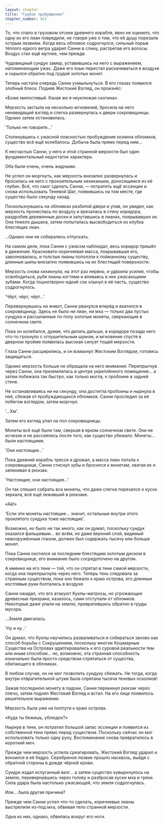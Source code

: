 ```yaml
---
layout: chapter
title: "Грубое пробуждение"
chapter_number: 422
---
```


То, что спало в грузовом отсеке древнего корабля, явно не оценило, что одну из его лиан повредили, не говоря уже о том, что её душу порезали острым лезвием. Когда весь обломок содрогнулся, сильный порыв тёплого едкого ветра ударил Санни в спину, растрепав его волосы. Воздух стал ещё мутнее, чем прежде.

Чудовищный сундук замер, уставившись на него с выражением, напоминающим ужас. Даже его язык перестал раскачиваться в воздухе и скрылся обратно под грудой золотых монет.

Теперь настала очередь Санни ухмыльнуться. В его глазах появился злобный блеск. Подняв Жестокий Взгляд, он произнёс:

«Боже милостивый. Какая же я неуклюжая скотина».

Мерзость застыла на несколько мгновений, бросила на него ненавидящий взгляд и слегка развернулась к двери сокровищницы. Однако затем остановилась.

'Только не говорите…'

Столкнувшись с ужасной опасностью пробуждения хозяина обломков, существо всё ещё колебалось. Добыча была прямо перед ним…

К несчастью Санни, у него и этой странной мерзости был один фундаментальный недостаток характера.

Оба были очень, очень жадными.

Не успел он моргнуть, как мерзость внезапно развернулась и бросилась на него с пронзительным хихиканьем, доносящимся из её глубин. Всё, что смог сделать Санни, — потратить ещё эссенции и снова использовать Теневой Шаг, появившись на том месте, где существо было секунду назад.

Поскользнувшись на обломках разбитой двери и упав, он увидел, как мерзость пронеслась по воздуху и врезалась в стену коридора, раздробив деревянные доски и запутавшись в лианах, покрывавших их. Она тяжело дышала, затем попыталась высвободиться из клубка блестящих лиан.

…Однако они не собирались отпускать.

На самом деле, пока Санни с ужасом наблюдал, весь коридор пришёл в движение. Красновато-коричневая масса, покрывавшая его, заволновалась, и толстые лианы поползли к пойманному существу, длинные шипы внезапно появившись на их блестящей поверхности.

Мерзость снова хихикнула, на этот раз нервно, и удвоила усилия, чтобы освободиться, рубя лианы когтями и впиваясь в них ужасающими зубами. Когда тошнотворно-едкий сок хлынул в её пасть, существо содрогнулось.

'Чёрт, чёрт, чёрт…'

Перевернувшись на живот, Санни рванулся вперёд и вкатился в сокровищницу. Здесь не было ни лиан, ни мха — только два пустых сундука и рассыпанные по полу золотые монеты, сверкающие в солнечном свете.

Пока он колебался, думая, что делать дальше, в коридоре позади него что-то грохнуло с оглушительным шумом, и мгновение спустя в дверном проёме появилась высокая силуэт тощей мерзости.

Глаза Санни расширились, и он взмахнул Жестоким Взглядом, готовясь защищаться.

Однако мерзость больше не обращала на него внимания. Перепрыгнув через Санни, она приземлилась в центре укреплённого помещения… а затем побежала так быстро, как только могла, к пробоине в задней стене.

Не останавливаясь ни на секунду, она достигла пробоины и нырнула в неё, сбежав от пробуждающихся обломков. Санни проследил за её побегом взглядом, затем моргнул.

'…Хм'.

Затем его взгляд упал на пол сокровищницы.

Монеты всё ещё были там, сверкая в ярком солнечном свете. Они не исчезли и не рассеялись после того, как существо убежало. Монеты… были настоящими.

'Они настоящие…'

Пока древний корабль трясся и дрожал, а масса лиан ползла к сокровищнице, Санни стиснул зубы и бросился к монетам, хватая их и запихивая в рюкзак.

'Настоящие, они настоящие…'

Он так спешил собрать все монеты, что даже слегка порезался о кусок зеркала, всё ещё лежавший в рюкзаке.

«Ай!»

'Если эти монеты настоящие… значит, остальные внутри этого проклятого сундука тоже настоящие'.

Возможно, их было не так много, как он думал, поскольку сундук оказался фальшивым… во всём, но даже верхний слой, видимый невооружённым глазом, должен был содержать тысячу или больше монет.

Пока Санни охотился за последним блестящим золотым диском в сокровищнице, его внимание было сосредоточено на другом.

А именно на его тени — той, что он спрятал в тени самой мерзости, когда она перепрыгнула через него. Теперь тень следовала за странным существом, пока оно бежало к краю острова, его длинные костлявые руки болтались в воздухе.

Санни ожидал, что его атакуют Куклы-матросы, но угрожающие древесные призраки, казалось, сами отступали от обломков. Некоторые даже упали на землю, превратившись обратно в груды мусора.

…Земля двигалась.

'Ну и ну…'

Он думал, что Куклы научились разваливаться и собираться заново как способ борьбы с Сокрушением, поскольку многие Кошмарные Существа на Островах адаптировались к его суровой реальности тем или иным способом… но, возможно, эта странная способность изначально была просто средством спрятаться от существа, обитающего в обломках.

В любом случае, он не мог позволить сундуку сбежать. Не тогда, когда внутри отвратительной штуки была спрятана тысяча теневых осколков!

Зажав последнюю монету в ладони, Санни перекинул рюкзак через плечо, затем поднял Жестокий Взгляд и встал. На его лице появилось решительное выражение.

Мерзость была уже на полпути к краю острова.

«Куда ты бежишь, ублюдок?»

Нырнув в тени, он потратил большой запас эссенции и появился из собственной тени прямо перед существом. Поскольку сейчас он мог использовать только одну руку, Воспоминание снова превратилось в короткий меч.

Прежде чем мерзость успела среагировать, Жестокий Взгляд ударил и вонзился в её бедро. Серебряное лезвие прошло насквозь, выйдя с обратной стороны в дожде чёрной крови.

Сундук издал испуганный визг… а затем существо кувыркнулось на землю, перевернувшись через голову и разбросав куски мха и грязи. Сила удара была настолько ужасающей, что земля содрогнулась.

Или… была другая причина?

Прежде чем Санни успел что-то сделать, коричневые лианы выстрелили из-под мха, обвивая тело странной мерзости.

Одна из них, однако, обвилась вокруг его ноги.
